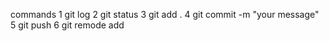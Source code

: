 commands
1 git log
2 git status
3 git add .
4 git commit -m "your message"
5 git push
6 git remode add <remote branch>
